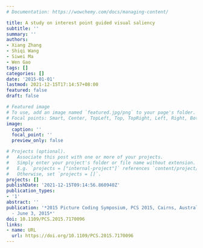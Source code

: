 ```yaml
---
# Documentation: https://wowchemy.com/docs/managing-content/

title: A study on interest point guided visual saliency
subtitle: ''
summary: ''
authors:
- Xiang Zhang
- Shiqi Wang
- Siwei Ma
- Wen Gao
tags: []
categories: []
date: '2015-01-01'
lastmod: 2021-12-15T17:14:57+08:00
featured: false
draft: false

# Featured image
# To use, add an image named `featured.jpg/png` to your page's folder.
# Focal points: Smart, Center, TopLeft, Top, TopRight, Left, Right, BottomLeft, Bottom, BottomRight.
image:
  caption: ''
  focal_point: ''
  preview_only: false

# Projects (optional).
#   Associate this post with one or more of your projects.
#   Simply enter your project's folder or file name without extension.
#   E.g. `projects = ["internal-project"]` references `content/project/deep-learning/index.md`.
#   Otherwise, set `projects = []`.
projects: []
publishDate: '2021-12-15T09:14:56.860940Z'
publication_types:
- '1'
abstract: ''
publication: '*2015 Picture Coding Symposium, PCS 2015, Cairns, Australia, May 31
  - June 3, 2015*'
doi: 10.1109/PCS.2015.7170096
links:
- name: URL
  url: https://doi.org/10.1109/PCS.2015.7170096
---
```


